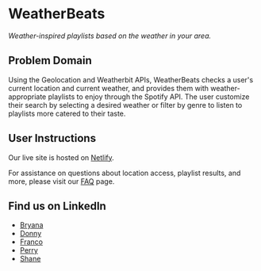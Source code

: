 # WeatherBeats

_Weather-inspired playlists based on the weather in your area._

## Problem Domain

Using the Geolocation and Weatherbit APIs, WeatherBeats checks a user's current location and current weather, and provides them with weather-appropriate playlists to enjoy through the Spotify API.  The user customize their search by selecting a desired weather or filter by genre to listen to playlists more catered to their taste.

## User Instructions

Our live site is hosted on [Netlify](https://weatherbeats.netlify.app/).

For assistance on questions about location access, playlist results, and more, please visit our [FAQ](https://weatherbeats.netlify.app/faq) page.

## Find us on LinkedIn
- [Bryana](https://www.linkedin.com/in/bryanakitchen)
- [Donny](https://www.linkedin.com/in/donnylvu/)
- [Franco](https://www.linkedin.com/in/francoortega)
- [Perry](https://www.linkedin.com/in/sittserp/)
- [Shane](https://www.linkedin.com/in/shaneupchurch/)